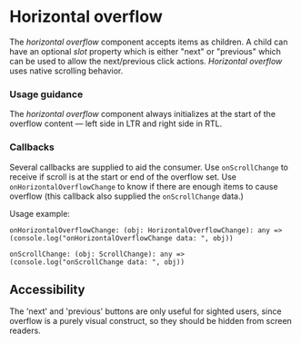 # Horizontal overflow
The *horizontal overflow* component accepts items as children. A child can have an optional *slot* property which is either "next" or "previous" which can be used to allow the next/previous click actions. *Horizontal overflow* uses native scrolling behavior.

### Usage guidance
The *horizontal overflow* component always initializes at the start of the overflow content &mdash; left side in LTR and right side in RTL. 

### Callbacks
Several callbacks are supplied to aid the consumer. Use `onScrollChange` to receive if scroll is at the start or end of the overflow set. Use `onHorizontalOverflowChange` to know if there are enough items to cause overflow (this callback also supplied the `onScrollChange` data.)

Usage example:

`onHorizontalOverflowChange: (obj: HorizontalOverflowChange): any => (console.log("onHorizontalOverflowChange data: ", obj))`

`onScrollChange: (obj: ScrollChange): any => (console.log("onScrollChange data: ", obj))`

## Accessibility
The 'next' and 'previous' buttons are only useful for sighted users, since overflow is a purely visual construct, so they should be hidden from screen readers.